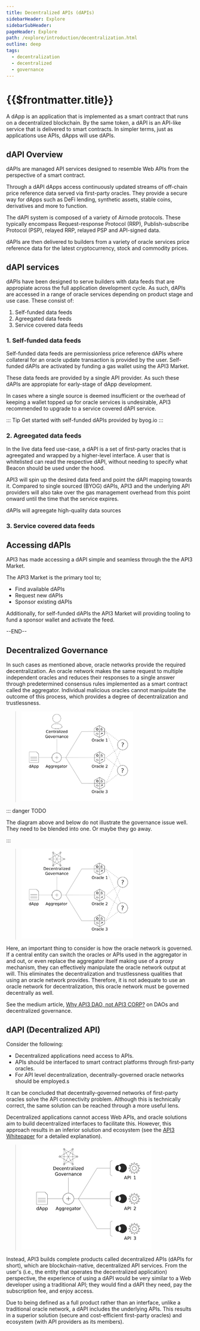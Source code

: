 ```yaml
---
title: Decentralized APIs (dAPIs)
sidebarHeader: Explore
sidebarSubHeader:
pageHeader: Explore
path: /explore/introduction/decentralization.html
outline: deep
tags:
  - decentralization
  - decentralized
  - governance
---
```


<PageHeader/>

<SearchHighlight/>

# {{$frontmatter.title}}

A dApp is an application that is implemented as a smart contract that runs on a decentralized blockchain. By the same token, a dAPI is an API-like service that is delivered to smart contracts. In simpler terms, just as applications use APIs, dApps will use dAPIs.

## dAPI Overview

dAPIs are managed API services designed to resemble Web APIs from the perspective of a smart contract. 

Through a dAPI dApps access continuously updated streams of off-chain price reference data served via first-party oracles. They provide a secure way for dApps such as DeFi lending, synthetic assets, stable coins, derivatives and more to function. 
 
The dAPI system is composed of a variety of Airnode protocols. These typically encompass Request-response Protocol (RRP), Publish-subscribe Protocol (PSP), relayed RRP, relayed PSP and API-signed data. 

dAPIs are then delivered to builders from a variety of oracle services price reference data for the latest cryptocurrency, stock and commodity prices. 

## dAPI services 

dAPIs have been designed to serve builders with data feeds that are appropiate across the full application development cycle. As such, dAPIs are accessed in a range of oracle services depending on product stage and use case. These consist of:

1. Self-funded data feeds
2. Agreegated data feeds
3. Service covered data feeds

### 1. Self-funded data feeds 

Self-funded data feeds are permissionless price reference dAPIs where collateral for an oracle update transaction is provided by the user. Self-funded dAPIs are activated by funding a gas wallet using the API3 Market.

These data feeds are provided by a single API provider. As such these dAPIs are appropiate for early-stage of dApp development. 

In cases where a single source is deemed insufficient or the overhead of keeping a wallet topped up for oracle services is undesirable, API3 recommended to upgrade to a service covered dAPI service. 

::: Tip
Get started with self-funded dAPIs provided by byog.io
:::

### 2. Agreegated data feeds

In the live data feed use-case, a dAPI is a set of first-party oracles that is agreegated and wrapped by a higher-level interface. A user that is whitelisted can read the respective dAPI, without needing to specify what Beacon should be used under the hood. 

API3 will spin up the desired data feed and point the dAPI mapping towards it. Compared to single sourced (BYOG) dAPIs, API3 and the underlying API providers will also take over the gas management overhead from this point onward until the time that the service expires. 


dAPIs will agreegate high-quality data sources 

### 3. Service covered data feeds 



## Accessing dAPIs

API3 has made accessing a dAPI simple and seamless through the the API3 Market.

The API3 Market is the primary tool to;

- Find available dAPIs
- Request new dAPIs
- Sponsor existing dAPIs

Additionally, for self-funded dAPIs the API3 Market will providing tooling to fund a sponsor wallet and activate the feed. 


--END--


## Decentralized Governance

In such cases as mentioned above, oracle networks provide the required
decentralization. An oracle network makes the same request to multiple
independent oracles and reduces their responses to a single answer through
predetermined consensus rules implemented as a smart contract called the
aggregator. Individual malicious oracles cannot manipulate the outcome of this
process, which provides a degree of decentralization and trustlessness.

> <img src="../assets/images/central-governance.png" width="300"/>

::: danger TODO

The diagram above and below do not illustrate the governance issue well. They
need to be blended into one. Or maybe they go away.

:::

> <img src="../assets/images/decentral-governance.png" width="300"/>

Here, an important thing to consider is how the oracle network is governed. If a
central entity can switch the oracles or APIs used in the aggregator in and out,
or even replace the aggregator itself making use of a proxy mechanism, they can
effectively manipulate the oracle network output at will. This eliminates the
decentralization and trustlessness qualities that using an oracle network
provides. Therefore, it is not adequate to use an oracle network for
decentralization, this oracle network must be governed decentrally as well.

See the medium article,
[Why API3 DAO, not API3 CORP?<externalLinkImage/>](https://medium.com/api3/why-api3-dao-not-api3-corp-2dde51c537c1)
on DAOs and decentralized governance.

## dAPI (Decentralized API)

Consider the following:

- Decentralized applications need access to APIs.
- APIs should be interfaced to smart contract platforms through first-party
  oracles.
- For API level decentralization, decentrally-governed oracle networks should be
  employed.s

It can be concluded that decentrally-governed networks of first-party oracles
solve the API connectivity problem. Although this is technically correct, the
same solution can be reached through a more useful lens.

Decentralized applications cannot access Web APIs, and oracle solutions aim to
build decentralized interfaces to facilitate this. However, this approach
results in an inferior solution and ecosystem (see the
<a href="/api3-whitepaper-v1.0.3.pdf" target="_api3-whitepaper">API3
Whitepaper</a><externalLinkImage/> for a detailed explanation).

> <img src="../assets/images/dapi.png" width="350"/>

Instead, API3 builds complete products called decentralized APIs (dAPIs for
short), which are blockchain-native, decentralized API services. From the user's
(i.e., the entity that operates the decentralized application) perspective, the
experience of using a dAPI would be very similar to a Web developer using a
traditional API; they would find a dAPI they need, pay the subscription fee, and
enjoy access.

Due to being defined as a full product rather than an interface, unlike a
traditional oracle network, a dAPI includes the underlying APIs. This results in
a superior solution (secure and cost-efficient first-party oracles) and
ecosystem (with API providers as its members).
